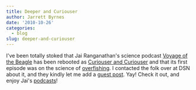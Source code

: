 ```yaml
---
title: Deeper and Curiouser
author: Jarrett Byrnes
date: '2010-10-26'
categories:
  - blog
slug: deeper-and-curiouser
---
```


I've been totally stoked that Jai Ranganathan's science podcast [Voyage of the Beagle](http://www.nceas.ucsb.edu/~ranganathan/podcast.html) has been rebooted as [Curiouser and Curiouser](http://www.miller-mccune.com/category/curiouser/) and that its first episode was on the science of [overfishing](http://www.miller-mccune.com/curiouser/curiouser-and-curiouser-fishing-overs-and-unders-24348/).  I contacted the folk over at DSN about it, and they kindly let me add a [guest post](http://deepseanews.com/2010/10/curiouser-and-curiouser/). Yay!  Check it out, and enjoy Jai's [podcasts](http://www.miller-mccune.com/category/curiouser/)!
